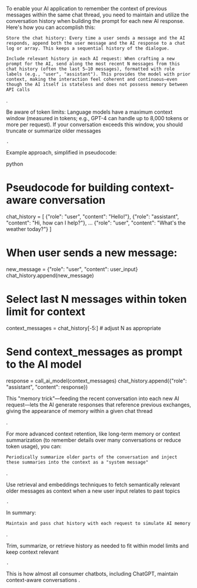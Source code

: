 To enable your AI application to remember the context of previous messages within the same chat thread, you need to maintain and utilize the conversation history when building the prompt for each new AI response. Here's how you can accomplish this:

    Store the chat history: Every time a user sends a message and the AI responds, append both the user message and the AI response to a chat log or array. This keeps a sequential history of the dialogue.

    Include relevant history in each AI request: When crafting a new prompt for the AI, send along the most recent N messages from this chat history (often the last 5–10 messages), formatted with role labels (e.g., "user", "assistant"). This provides the model with prior context, making the interaction feel coherent and continuous—even though the AI itself is stateless and does not possess memory between API calls

.

Be aware of token limits: Language models have a maximum context window (measured in tokens; e.g., GPT-4 can handle up to 8,000 tokens or more per request). If your conversation exceeds this window, you should truncate or summarize older messages

    .

Example approach, simplified in pseudocode:

python
# Pseudocode for building context-aware conversation
chat_history = [
    {"role": "user", "content": "Hello!"},
    {"role": "assistant", "content": "Hi, how can I help?"},
    ...
    {"role": "user", "content": "What's the weather today?"}
]

# When user sends a new message:
new_message = {"role": "user", "content": user_input}
chat_history.append(new_message)

# Select last N messages within token limit for context
context_messages = chat_history[-5:] # adjust N as appropriate

# Send context_messages as prompt to the AI model
response = call_ai_model(context_messages)
chat_history.append({"role": "assistant", "content": response})

This "memory trick"—feeding the recent conversation into each new AI request—lets the AI generate responses that reference previous exchanges, giving the appearance of memory within a given chat thread

.

For more advanced context retention, like long-term memory or context summarization (to remember details over many conversations or reduce token usage), you can:

    Periodically summarize older parts of the conversation and inject these summaries into the context as a "system message"

.

Use retrieval and embeddings techniques to fetch semantically relevant older messages as context when a new user input relates to past topics

    .

In summary:

    Maintain and pass chat history with each request to simulate AI memory

.

Trim, summarize, or retrieve history as needed to fit within model limits and keep context relevant

    .

This is how almost all consumer chatbots, including ChatGPT, maintain context-aware conversations
.
